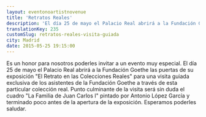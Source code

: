 ```yaml
---
layout: eventonoartistnovenue
title: 'Retratos Reales'
description: 'El día 25 de mayo el Palacio Real abrirá a la Fundación Goethe las puertas de su exposición "El Retrato en las Colecciones Reales"'
translationKey: 235
customSlug: retratos-reales-visita-guiada
city: Madrid
date: 2015-05-25 19:15:00
---
```


Es un honor para nosotros poderles invitar a un evento muy especial. El día 25 de mayo el Palacio Real abrirá a la Fundación Goethe las puertas de su exposición "El Retrato en las Colecciones Reales" para una visita guiada exclusiva de los asistentes de la Fundación Goethe a través de esta particular colección real.  Punto culminante de la visita será sin duda el cuadro "La Familia de Juan Carlos I" pintado por Antonio López García y terminado poco antes de la apertura de la exposición. Esperamos poderles saludar.
